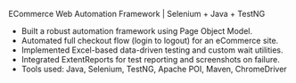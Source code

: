 ECommerce Web Automation Framework | Selenium + Java + TestNG
- Built a robust automation framework using Page Object Model.
- Automated full checkout flow (login to logout) for an eCommerce site.
- Implemented Excel-based data-driven testing and custom wait utilities.
- Integrated ExtentReports for test reporting and screenshots on failure.
- Tools used: Java, Selenium, TestNG, Apache POI, Maven, ChromeDriver

